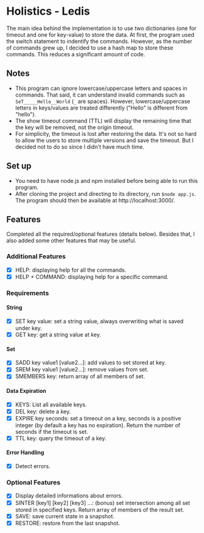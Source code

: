 # Holistics - Ledis

The main idea behind the implementation is to use two dictionaries (one for timeout and one for key-value) to store the data. At first, the program used the switch statement to indentify the commands. However, as the number of commands grew up, I decided to use a hash map to store these commands. This reduces a significant amount of code.

## Notes

- This program can ignore lowercase/uppercase letters and spaces in commands. That said, it can understand invalid commands such as `SeT_____Hello__World` (`_` are spaces). However, lowercase/uppercase letters in keys/values are treated differently ("Hello" is different from "hello").
- The show timeout command (TTL) will display the remaining time that the key will be removed, not the origin timeout.
- For simplicity, the timeout is lost after restoring the data. It's not so hard to allow the users to store multiple versions and save the timeout. But I decided not to do so since I didn't have much time.

## Set up

- You need to have node.js and npm installed before being able to run this program.
- After cloning the project and directing to its directory, run ` $node app.js `. The program should then be available at http://localhost:3000/.

## Features

Completed all the required/optional features (details below). Besides that, I also added some other features that may be useful.

### Additional Features

- [x] HELP: displaying help for all the commands.
- [x] HELP + COMMAND: displaying help for a specific command.
### Requirements

#### String

- [x] SET key value: set a string value, always overwriting what is saved under key.
- [x] GET key: get a string value at key.

#### Set

- [x] SADD key value1 [value2...]: add values to set stored at key.
- [x] SREM key value1 [value2...]: remove values from set.
- [x] SMEMBERS key: return array of all members of set.

#### Data Expiration

- [x] KEYS: List all available keys.
- [x] DEL key: delete a key.
- [x] EXPIRE key seconds: set a timeout on a key, seconds is a positive integer (by default a key has no expiration). Return the number of seconds if the timeout is set.
- [x] TTL key: query the timeout of a key.

#### Error Handling

- [x] Detect errors.

### Optional Features

- [x] Display detailed informations about errors.
- [x] SINTER [key1] [key2] [key3] ...: (bonus) set intersection among all set stored in specified keys. Return array of members of the result set.
- [x] SAVE: save current state in a snapshot.
- [x] RESTORE: restore from the last snapshot.
